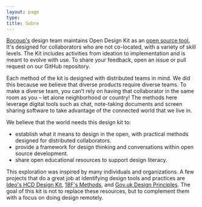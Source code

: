 ```yaml
---
layout: page
type:
title: Sobre
---
```


[Bocoup's](https://bocoup.com/) design team maintains Open Design Kit as an [open source tool.](https://en.wikipedia.org/wiki/Open-source_software) It's designed for collaborators who are not co-located, with a variety of skill levels. The Kit includes activities from ideation to implementation and is meant to evolve with use. To share your feedback, open an issue or pull request on our GitHub repository.

Each method of the kit is designed with distributed teams in mind. We did this because we believe that diverse products require diverse teams. To make a diverse team, you can’t rely on having that collaborator in the same room as you – let alone neighborhood or country! The methods here leverage digital tools such as chat, note-taking documents and screen sharing software to take advantage of the connected world that we live in.

We believe that the world needs this design kit to:

- establish what it means to design in the open, with practical methods designed for distributed collaborators.
- provide a framework for design thinking and conversations within open source development.
- share open educational resources to support design literacy.

This exploration was inspired by many individuals and organizations. A few projects that do a great job at identifying design tools and practices are [Ideo's HCD Design Kit](http://www.designkit.org/), [18F's Methods](https://methods.18f.gov/), and [Gov.uk Design Principles](https://www.gov.uk/design-principles). The goal of this kit is not to replace these resources, but to complement them with a focus on doing design remotely.
